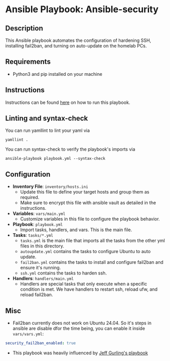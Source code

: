 # Ansible Playbook: Ansible-security

## Description
This Ansible playbook automates the configuration of hardening SSH, installing fail2ban, and
turning on auto-update on the homelab PCs.

## Requirements

- Python3 and pip installed on your machine

## Instructions

Instructions can be found [here](https://homelab-coral.vercel.app/iac/ansible/#run-security-playbook) on how to run this playbook.

## Linting and syntax-check

You can run yamllint to lint your yaml via

```shell
yamllint .
```

You can run syntax-check to verify the playbook's imports via
```shell
ansible-playbook playbook.yml --syntax-check
```

## Configuration

- **Inventory File**: `inventory/hosts.ini`
  - Update this file to define your target hosts and group them as required.
  - Make sure to encrypt this file with ansible vault as detailed in the instructions.
- **Variables**: `vars/main.yml`
  - Customize variables in this file to configure the playbook behavior.
- **Playbook**: `playbook.yml`
  - Import tasks, handlers, and vars. This is the main file.
- **Tasks**: `tasks/*.yml`
  - `tasks.yml` is the main file that imports all the tasks from the other yml files in this directory.
  - `autoupdate.yml` contains the tasks to configure Ubuntu to auto update.
  - `fail2ban.yml` contains the tasks to install and configure fail2ban and ensure it's running.
  - `ssh.yml` contains the tasks to harden ssh.
- **Handlers**: `handlers/main.yml`
  - Handlers are special tasks that only execute when a specific condition is met. We have handlers to restart ssh, reload ufw, and reload fail2ban.

## Misc

- Fail2ban currently does not work on Ubuntu 24.04. So it's steps in ansible are disable dfor the time being, you can enable it inside `vars/vars.yml`:

```yaml
security_fail2ban_enabled: true
```

- This playbook was heavily influenced by [Jeff Gurling's playbook](https://github.com/geerlingguy/ansible-role-security)
